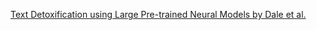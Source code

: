 [Text Detoxification using Large Pre-trained Neural Models by Dale et al.](https://arxiv.org/abs/2109.08914)

